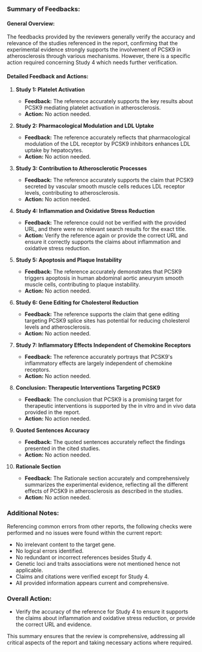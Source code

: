 ### Summary of Feedbacks:

#### General Overview:
The feedbacks provided by the reviewers generally verify the accuracy and relevance of the studies referenced in the report, confirming that the experimental evidence strongly supports the involvement of PCSK9 in atherosclerosis through various mechanisms. However, there is a specific action required concerning Study 4 which needs further verification.

#### Detailed Feedback and Actions:

1. **Study 1: Platelet Activation**
    - **Feedback:** The reference accurately supports the key results about PCSK9 mediating platelet activation in atherosclerosis.
    - **Action:** No action needed.

2. **Study 2: Pharmacological Modulation and LDL Uptake**
    - **Feedback:** The reference accurately reflects that pharmacological modulation of the LDL receptor by PCSK9 inhibitors enhances LDL uptake by hepatocytes.
    - **Action:** No action needed.

3. **Study 3: Contribution to Atherosclerotic Processes**
    - **Feedback:** The reference accurately supports the claim that PCSK9 secreted by vascular smooth muscle cells reduces LDL receptor levels, contributing to atherosclerosis.
    - **Action:** No action needed.

4. **Study 4: Inflammation and Oxidative Stress Reduction**
    - **Feedback:** The reference could not be verified with the provided URL, and there were no relevant search results for the exact title.
    - **Action:** Verify the reference again or provide the correct URL and ensure it correctly supports the claims about inflammation and oxidative stress reduction.

5. **Study 5: Apoptosis and Plaque Instability**
    - **Feedback:** The reference accurately demonstrates that PCSK9 triggers apoptosis in human abdominal aortic aneurysm smooth muscle cells, contributing to plaque instability.
    - **Action:** No action needed.

6. **Study 6: Gene Editing for Cholesterol Reduction**
    - **Feedback:** The reference supports the claim that gene editing targeting PCSK9 splice sites has potential for reducing cholesterol levels and atherosclerosis.
    - **Action:** No action needed.

7. **Study 7: Inflammatory Effects Independent of Chemokine Receptors**
    - **Feedback:** The reference accurately portrays that PCSK9's inflammatory effects are largely independent of chemokine receptors.
    - **Action:** No action needed.

8. **Conclusion: Therapeutic Interventions Targeting PCSK9**
    - **Feedback:** The conclusion that PCSK9 is a promising target for therapeutic interventions is supported by the in vitro and in vivo data provided in the report.
    - **Action:** No action needed.

9. **Quoted Sentences Accuracy**
    - **Feedback:** The quoted sentences accurately reflect the findings presented in the cited studies.
    - **Action:** No action needed.

10. **Rationale Section**
    - **Feedback:** The Rationale section accurately and comprehensively summarizes the experimental evidence, reflecting all the different effects of PCSK9 in atherosclerosis as described in the studies.
    - **Action:** No action needed.

### Additional Notes:
Referencing common errors from other reports, the following checks were performed and no issues were found within the current report:
- No irrelevant content to the target gene.
- No logical errors identified.
- No redundant or incorrect references besides Study 4.
- Genetic loci and traits associations were not mentioned hence not applicable.
- Claims and citations were verified except for Study 4.
- All provided information appears current and comprehensive.

### Overall Action:
- Verify the accuracy of the reference for Study 4 to ensure it supports the claims about inflammation and oxidative stress reduction, or provide the correct URL and evidence.

This summary ensures that the review is comprehensive, addressing all critical aspects of the report and taking necessary actions where required.